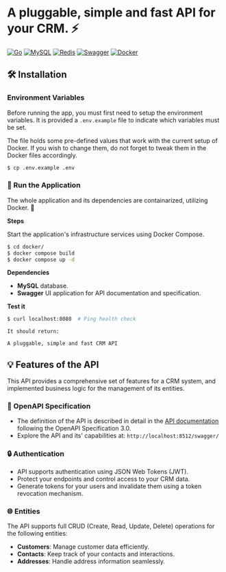 # A pluggable, simple and fast API for your CRM. ⚡


[![Go](https://img.shields.io/badge/Go-1.20-00ADD8?style=for-the-badge&logo=go&logoColor=white)](https://golang.org/) [![MySQL](https://img.shields.io/badge/MySQL-8-4479A1?style=for-the-badge&logo=mysql&logoColor=white)](https://www.mysql.com/) [![Redis](https://img.shields.io/badge/Redis-7-red?style=for-the-badge&logo=redis&logoColor=white)](https://redis.io/) [![Swagger](https://img.shields.io/badge/Swagger-OpenAPI-85EA2D?style=for-the-badge&logo=swagger&logoColor=white)](https://swagger.io/) [![Docker](https://img.shields.io/badge/Docker-Containerized-2496ED?style=for-the-badge&logo=docker&logoColor=white)](https://www.docker.com/)

## 🛠 Installation

### Environment Variables 

Before running the app, you must first need to setup the environment variables. 
It is provided a `.env.example` file to indicate which variables must be set. 

The file holds some pre-defined values that work with the current setup of Docker. If you wish to change them, do not forget to tweak them in the Docker files accordingly.

```bash
$ cp .env.example .env
```

### 🚀 Run the Application

The whole application and its dependencies are containarized, utilizing Docker. 🐋

**Steps**

Start the application's infrastructure services using Docker Compose.

```bash
$ cd docker/
$ docker compose build
$ docker compose up -d
```

**Dependencies**

- **MySQL** database.
- **Swagger** UI application for API documentation and specification.

**Test it**

```bash
$ curl localhost:8080  # Ping health check
```
```
It should return:

A pluggable, simple and fast CRM API
```

## 💡 Features of the API

This API provides a comprehensive set of features for a CRM system, and implemented business logic for the management of its entities.

### 📖 OpenAPI Specification
- The definition of the API is described in detail in the [API documentation](swagger/openapi.yaml) following the OpenAPI Specification 3.0.
- Explore the API and its' capabilities at: `http://localhost:8512/swagger/`

### 🔒 Authentication

- API supports authentication using JSON Web Tokens (JWT).
- Protect your endpoints and control access to your CRM data.
- Generate tokens for your users and invalidate them using a token revocation mechanism.

### 🌐 Entities

The API supports full CRUD (Create, Read, Update, Delete) operations for the following entities:

- **Customers**: Manage customer data efficiently.
- **Contacts**: Keep track of your contacts and interactions.
- **Addresses**: Handle address information seamlessly.
